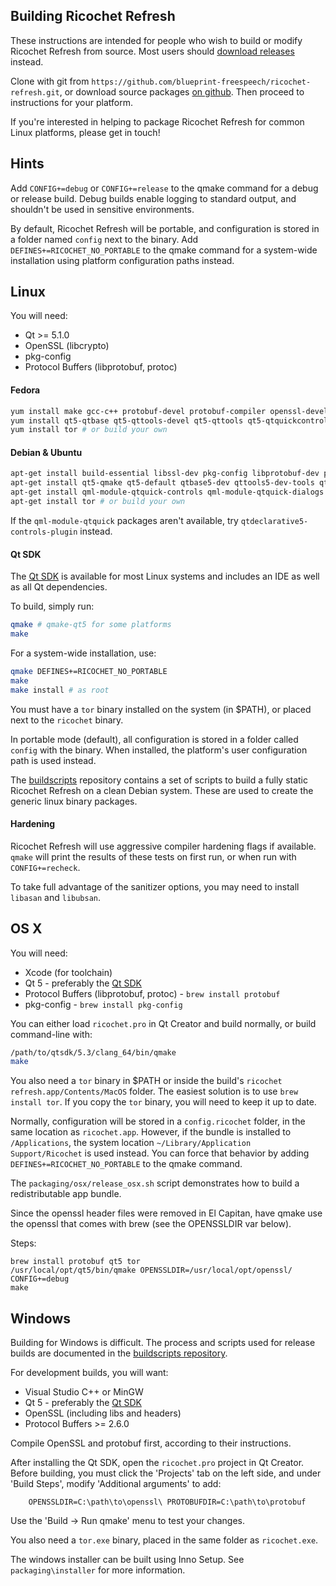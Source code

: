 ## Building Ricochet Refresh

These instructions are intended for people who wish to build or modify Ricochet Refresh from source. Most users should [download releases](https://github.com/blueprint-freespeech/ricochet-refresh/releases) instead.

Clone with git from `https://github.com/blueprint-freespeech/ricochet-refresh.git`, or download source packages [on github](https://github.com/blueprint-freespeech/ricochet-refresh/releases). Then proceed to instructions for your platform.

If you're interested in helping to package Ricochet Refresh for common Linux platforms, please get in touch!

## Hints

Add `CONFIG+=debug` or `CONFIG+=release` to the qmake command for a debug or release build. Debug builds enable logging to standard output, and shouldn't be used in sensitive environments.

By default, Ricochet Refresh will be portable, and configuration is stored in a folder named `config` next to the binary. Add `DEFINES+=RICOCHET_NO_PORTABLE` to the qmake command for a system-wide installation using platform configuration paths instead.

## Linux

You will need:
 * Qt >= 5.1.0
 * OpenSSL (libcrypto)
 * pkg-config
 * Protocol Buffers (libprotobuf, protoc)

#### Fedora
```sh
yum install make gcc-c++ protobuf-devel protobuf-compiler openssl-devel
yum install qt5-qtbase qt5-qttools-devel qt5-qttools qt5-qtquickcontrols qt5-qtdeclarative qt5-qtbase-devel qt5-qtbase-gui qt5-qtdeclarative-devel qt5-qtmultimedia-devel
yum install tor # or build your own
```
#### Debian & Ubuntu
```sh
apt-get install build-essential libssl-dev pkg-config libprotobuf-dev protobuf-compiler
apt-get install qt5-qmake qt5-default qtbase5-dev qttools5-dev-tools qtdeclarative5-dev qtmultimedia5-dev
apt-get install qml-module-qtquick-controls qml-module-qtquick-dialogs qml-module-qtmultimedia
apt-get install tor # or build your own
```

If the `qml-module-qtquick` packages aren't available, try `qtdeclarative5-controls-plugin` instead.

#### Qt SDK
The [Qt SDK](https://www.qt.io/download/) is available for most Linux systems and includes an IDE as well as all Qt dependencies.

To build, simply run:
```sh
qmake # qmake-qt5 for some platforms
make
```

For a system-wide installation, use:
```sh
qmake DEFINES+=RICOCHET_NO_PORTABLE
make
make install # as root
```

You must have a `tor` binary installed on the system (in $PATH), or placed next to the `ricochet` binary.

In portable mode (default), all configuration is stored in a folder called `config` with the binary. When installed, the platform's user configuration path is used instead.

The [buildscripts](https://github.com/blueprint-freespeech/refresh-buildscripts) repository contains a set of scripts to build a fully static Ricochet Refresh on a clean Debian system. These are used to create the generic linux binary packages.

#### Hardening
Ricochet Refresh will use aggressive compiler hardening flags if available. `qmake` will print the results of these tests on first run, or when run with `CONFIG+=recheck`.

To take full advantage of the sanitizer options, you may need to install `libasan` and `libubsan`.

## OS X

You will need:
 * Xcode (for toolchain)
 * Qt 5 - preferably the [Qt SDK](https://www.qt.io/download/)
 * Protocol Buffers (libprotobuf, protoc) - `brew install protobuf`
 * pkg-config - `brew install pkg-config`

You can either load `ricochet.pro` in Qt Creator and build normally, or build command-line with:
```sh
/path/to/qtsdk/5.3/clang_64/bin/qmake
make
```

You also need a `tor` binary in $PATH or inside the build's `ricochet refresh.app/Contents/MacOS` folder. The easiest solution is to use `brew install tor`. If you copy the `tor` binary, you will need to keep it up to date.

Normally, configuration will be stored in a `config.ricochet` folder, in the same location as `ricochet.app`. However, if the bundle is installed to `/Applications`, the system location `~/Library/Application Support/Ricochet` is used instead. You can force that behavior by adding `DEFINES+=RICOCHET_NO_PORTABLE` to the qmake command.

The `packaging/osx/release_osx.sh` script demonstrates how to build a redistributable app bundle.

Since the openssl header files were removed in El Capitan, have qmake use the openssl that comes with brew (see the OPENSSLDIR var below).

Steps:
```
brew install protobuf qt5 tor
/usr/local/opt/qt5/bin/qmake OPENSSLDIR=/usr/local/opt/openssl/ CONFIG+=debug
make
```

## Windows

Building for Windows is difficult. The process and scripts used for release builds are documented in the [buildscripts repository](https://github.com/blueprint-freespeech/refresh-buildscripts/tree/master/mingw).

For development builds, you will want:
 * Visual Studio C++ or MinGW
 * Qt 5 - preferably the [Qt SDK](https://www.qt.io/download/)
 * OpenSSL (including libs and headers)
 * Protocol Buffers >= 2.6.0

Compile OpenSSL and protobuf first, according to their instructions.

After installing the Qt SDK, open the `ricochet.pro` project in Qt Creator. Before building, you must click the 'Projects' tab on the left side, and under 'Build Steps', modify 'Additional arguments' to add:

```
    OPENSSLDIR=C:\path\to\openssl\ PROTOBUFDIR=C:\path\to\protobuf
```

Use the 'Build -> Run qmake' menu to test your changes.

You also need a `tor.exe` binary, placed in the same folder as `ricochet.exe`.

The windows installer can be built using Inno Setup. See `packaging\installer` for more information.

